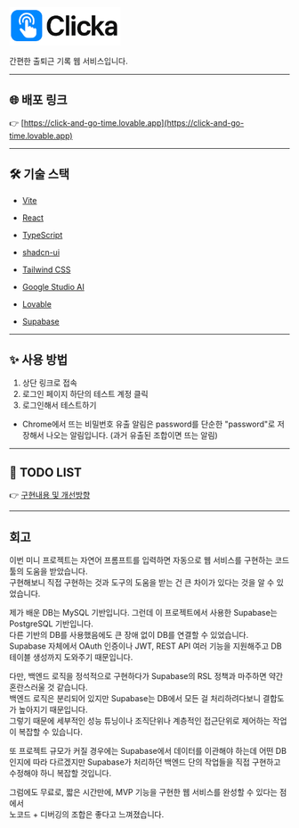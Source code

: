 <p align="left">
  <img src="https://github.com/HJ2411/Clicka/blob/6d482265624f383333e5f449e2392c221f03f740/Clicka_logo.png" alt="Click 로고" width="200px" />
</p>

간편한 출퇴근 기록 웹 서비스입니다.

---

## 🌐 배포 링크

👉 [https://click-and-go-time.lovable.app](https://click-and-go-time.lovable.app)

---

## 🛠️ 기술 스택

- [Vite](https://vitejs.dev/)
- [React](https://react.dev/)
- [TypeScript](https://www.typescriptlang.org/)
- [shadcn-ui](https://ui.shadcn.com/)
- [Tailwind CSS](https://tailwindcss.com/)

- [Google Studio AI](https://aistudio.google.com/)
- [Lovable](https://lovable.dev/)
- [Supabase](https://supabase.com/)

---

## ✨ 사용 방법

1. 상단 링크로 접속
2. 로그인 페이지 하단의 테스트 계정 클릭
3. 로그인해서 테스트하기
- Chrome에서 뜨는 비밀번호 유출 알림은 password를 단순한 "password"로 저장해서 나오는 알림입니다. (과거 유출된 조합이면 뜨는 알림)

---

## 📒 TODO LIST
👉 [구현내용 및 개선방향](https://github.com/HJ2411/Clicka/blob/6d482265624f383333e5f449e2392c221f03f740/TODOS.md)

---

## 회고
 이번 미니 프로젝트는 자연어 프롬프트를 입력하면 자동으로 웹 서비스를 구현하는 코드 툴의 도움을 받았습니다.
<br/>구현해보니 직접 구현하는 것과 도구의 도움을 받는 건 큰 차이가 있다는 것을 알 수 있었습니다.

제가 배운 DB는 MySQL 기반입니다. 그런데 이 프로젝트에서 사용한 Supabase는 PostgreSQL 기반입니다.
<br/>다른 기반의 DB를 사용했음에도 큰 장애 없이 DB를 연결할 수 있었습니다.
<br/>Supabase 자체에서 OAuth 인증이나 JWT, REST API 여러 기능을 지원해주고 DB 테이블 생성까지 도와주기 때문입니다.

다만, 백엔드 로직을 정석적으로 구현하다가 Supabase의 RSL 정책과 마주하면 약간 혼란스러울 것 같습니다.
<br/>백엔드 로직은 분리되어 있지만 Supabase는 DB에서 모든 걸 처리하려다보니 결합도가 높아지기 때문입니다.
<br/>그렇기 때문에 세부적인 성능 튜닝이나 조직단위나 계층적인 접근단위로 제어하는 작업이 복잡할 수 있습니다.

또 프로젝트 규모가 커질 경우에는 Supabase에서 데이터를 이관해야 하는데 어떤 DB인지에 따라 다르겠지만 Supabase가 처리하던 백엔드 단의 작업들을 직접 구현하고 수정해야 하니 복잡할 것입니다.

그럼에도 무료로, 짧은 시간만에, MVP 기능을 구현한 웹 서비스를 완성할 수 있다는 점에서
<br/>노코드 + 디버깅의 조합은 좋다고 느껴졌습니다.
